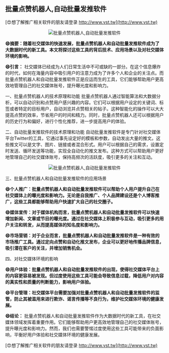 ## **批量点赞机器人,自动批量发推软件**

[😍想了解推广相关软件的朋友请登录 http://www.vst.tw](http://www.vst.tw)

 <center><img src="https://vst.tw/MP4/tuiguang/png/7.png" alt="批量点赞机器人,自动批量发推软件"></center>

**😄摘要：随着社交媒体的快速发展，批量点赞机器人和自动批量发推软件成为了大数据时代的新工具。本文将探讨这些工具的背后技术、应用场景以及对社交媒体环境的影响。**

**😄引言：**
社交媒体已经成为人们日常生活中不可或缺的一部分。在这个信息爆炸的时代，如何在海量内容中吸引用户的注意力成为了许多个人和企业的关注点。而批量点赞机器人和自动批量发推软件正是应运而生的工具，它们能够帮助用户更高效地管理自己的社交媒体账号，提升曝光度和影响力。

一、批量点赞机器人的技术原理和功能
批量点赞机器人通过智能算法和大数据分析，可以自动识别和点赞用户感兴趣的内容。它们可以根据用户设定的关键词、标签或者特定的目标用户，自动浏览并点赞相关的帖子。这种智能化的操作可以大大提高点赞的效率，节省用户的时间和精力。同时，批量点赞机器人还可以根据用户的历史行为和偏好，进行个性化推荐，进一步提高用户的体验。

二、自动批量发推软件的技术原理和功能
自动批量发推软件是专门针对社交媒体平台Twitter的工具，它通过事先设定好的模板和参数，自动发出大量的推文。这些推文可以是文字、图片、链接或者混合形式。用户可以根据自己的需求，设置定时发送、循环发送等功能，实现全自动化的推文发布。这种方式可以帮助用户更好地管理自己的社交媒体账号，保持高频次的活跃度，吸引更多的关注和互动。

 <center><img src="https://vst.tw/MP4/tuiguang/png/6.png" alt="批量点赞机器人,自动批量发推软件"></center>

三、批量点赞机器人和自动批量发推软件的应用场景

**😄个人推广：批量点赞机器人和自动批量发推软件可以帮助个人用户提升自己在社交媒体上的曝光度和影响力。无论是自我推广、个人品牌建设还是个人博客推广，这些工具都能够帮助用户快速扩大自己的社交圈子。**

**😄媒体宣传：对于媒体机构而言，批量点赞机器人和自动批量发推软件可以快速增加新闻、文章或节目的曝光度。通过在社交媒体上积极参与互动，吸引更多的用户关注和转发，从而提高媒体的知名度和影响力。**

**😄市场营销：对于企业而言，批量点赞机器人和自动批量发推软件是一种有效的市场推广工具。通过定向点赞和自动化推文发布，企业可以更好地传播品牌信息，吸引潜在客户的关注，并增加销售机会。**

四、对社交媒体环境的影响

**😄用户体验：批量点赞机器人和自动批量发推软件的出现，使得社交媒体平台上的内容更容易被发现。但过度使用这些工具可能会导致信息过载，降低用户对内容的真实性和质量的判断能力，影响用户体验。**

**😄平台管理：社交媒体平台需要加强对批量点赞机器人和自动批量发推软件的监管，防止其被滥用来进行欺诈、谣言传播等不良行为，维护社交媒体环境的健康发展。**

**😄结论：**
批量点赞机器人和自动批量发推软件作为大数据时代的新工具，在社交媒体领域发挥着重要作用。它们能够帮助用户更高效地管理自己的社交媒体账号，提升曝光度和影响力。然而，我们也需要警惕过度使用这些工具可能带来的负面影响，平衡好用户体验和社交媒体环境的健康发展。

[😍想了解推广相关软件的朋友请登录 http://www.vst.tw](http://www.vst.tw)



